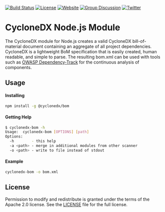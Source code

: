 [![Build Status](https://travis-ci.org/CycloneDX/cyclonedx-node-module.svg?branch=master)](https://travis-ci.org/CycloneDX/cyclonedx-node-module)
[![License](https://img.shields.io/badge/license-Apache%202.0-brightgreen.svg)][License]
[![Website](https://img.shields.io/badge/https://-cyclonedx.org-blue.svg)](https://cyclonedx.org/)
[![Group Discussion](https://img.shields.io/badge/discussion-groups.io-blue.svg)](https://groups.io/g/CycloneDX)
[![Twitter](https://img.shields.io/twitter/url/http/shields.io.svg?style=social&label=Follow)](https://twitter.com/CycloneDX_Spec)

CycloneDX Node.js Module
=========

The CycloneDX module for Node.js creates a valid CycloneDX bill-of-material document containing an aggregate of all project dependencies. CycloneDX is a lightweight BoM specification that is easily created, human readable, and simple to parse. The resulting bom.xml can be used with tools such as [OWASP Dependency-Track](https://dependencytrack.org/) for the continuous analysis of components.

Usage
-------------------

#### Installing

```bash
npm install -g @cyclonedx/bom
```

#### Getting Help
```bash
$ cyclonedx-bom -h
Usage:  cyclonedx-bom [OPTIONS] [path]
Options:
  -h        - this help
  -a <path> - merge in additional modules from other scanner
  -o <path> - write to file instead of stdout

```

#### Example
```bash
cyclonedx-bom -o bom.xml
```

License
-------------------

Permission to modify and redistribute is granted under the terms of the Apache 2.0 license. See the [LICENSE] file for the full license.

[License]: https://github.com/CycloneDX/cyclonedx-node-module/blob/master/LICENSE
